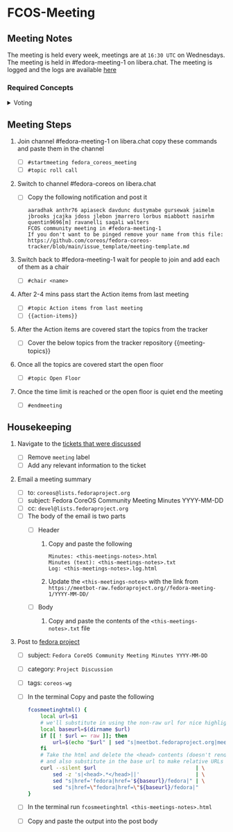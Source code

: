 # FCOS-Meeting

## Meeting Notes

The meeting is held every week, meetings are at `16:30 UTC` on Wednesdays. The meeting is held in #fedora-meeting-1 on libera.chat. The meeting is logged and the logs are available [here](https://meetbot.fedoraproject.org/teams/fedora_coreos_meeting/)

### Required Concepts

<details>
<summary>Voting</summary>
On some topics we will need to vote. The following rules apply to the voting
process.

<details>
<summary>Working Group Members and Points of Contact</summary>
Please see [meeting-people.txt](https://github.com/coreos/fedora-coreos-tracker/blob/main/meeting-people.txt).
</details>

<details>
<summary>Meeting host Requirements</summary>
The meeting host needs to have IRC configured and setup on their machine.
The host needs to have access to the following channels on libera.chat
    - `#fedora-meeting-1`
    - `#fedora-coreos`
The host needs to have a fedora account and be able to post discussion topics to the [fedora project](https://discussion.fedoraproject.org/tag/coreos-wg)
</details>
## For Regularly Scheduled Meetings

A quorum for the meeting is 5 people, or 51% of the members of the WG listed
below, which ever is lower. Voting items must pass with a majority of the
members voting at the meeting.

## For General Ad-Hoc Votes

- All ad-hoc votes will be held via [tracker issues](https://github.com/coreos/fedora-coreos-tracker/).
- Ad-hoc votes must be announced on the current primary mailing list for Fedora Atomic (atomic-devel).
- Ad-hoc votes must be open for at least three working days (see below) after the announcement.

At least 5 people must vote, or 51% of the WG membership, whichever is
less. Votes are "+1" (in favor), "-1" (against), or +0 (abstain). Votes
pass by a simple majority of those voting.

## For Urgent Ad-Hoc Votes

- All ad-hoc votes will be held via tracker issues in the fedora-coreos-tracker repository.
- Ad-hoc votes must be announced on the current primary mailing list for Fedora CoreOS.
- Ad-Hoc votes must be open for at least three hours after the announcement.

At least 5 people must vote, or 51% of the WG membership, whichever is less. Votes are "+1" (in favor), "-1" (against), or +0 (abstain). Votes pass by a 2/3 majority of those voting (round up).
</details>


## Meeting Steps

1. Join channel #fedora-meeting-1 on libera.chat copy these commands and paste them in the channel
    
    - [ ] `#startmeeting fedora_coreos_meeting`
    - [ ] `#topic roll call`

2. Switch to channel #fedora-coreos on libera.chat
    
    - [ ] Copy the following notification and post it

        ```text
        aaradhak anthr76 apiaseck davdunc dustymabe gursewak jaimelm jbrooks jcajka jdoss jlebon jmarrero lorbus miabbott nasirhm quentin9696[m] ravanelli saqali walters 
        FCOS community meeting in #fedora-meeting-1
        If you don't want to be pinged remove your name from this file: https://github.com/coreos/fedora-coreos-tracker/blob/main/issue_template/meeting-template.md
        ```

3. Switch back to #fedora-meeting-1 wait for people to join and add each of them as a chair

    - [ ] `#chair <name>`

4. After 2-4 mins pass start the Action items from last meeting

    - [ ] `#topic Action items from last meeting`
    - [ ] `{{action-items}}`

5. After the Action items are covered start the topics from the tracker
    
    - [ ] Cover the below topics from the tracker repository
{{meeting-topics}}

6. Once all the topics are covered start the open floor

    - [ ] `#topic Open Floor`

7. Once the time limit is reached or the open floor is quiet end the meeting

    - [ ] `#endmeeting`

## Housekeeping

1. Navigate to the [tickets that were discussed](https://github.com/coreos/fedora-coreos-tracker/labels/meeting)

   - [ ] Remove `meeting` label
   - [ ] Add any relevant information to the ticket

2. Email a meeting summary
   
   - [ ] to: `coreos@lists.fedoraproject.org`
   - [ ] subject: Fedora CoreOS Community Meeting Minutes YYYY-MM-DD
   - [ ] cc: `devel@lists.fedoraproject.org`
   - [ ] The body of the email is two parts
        - [ ] Header

            1. Copy and paste the following

                ```text
                Minutes: <this-meetings-notes>.html
                Minutes (text): <this-meetings-notes>.txt
                Log: <this-meetings-notes>.log.html
                ```
            2. Update the `<this-meetings-notes>` with the link from `https://meetbot-raw.fedoraproject.org//fedora-meeting-1/YYYY-MM-DD/`

        - [ ] Body

            1. Copy and paste the contents of the `<this-meetings-notes>.txt` file
            
3. Post to [fedora project](https://discussion.fedoraproject.org/tag/coreos-wg)
    - [ ] subject: `Fedora CoreOS Community Meeting Minutes YYYY-MM-DD`
    - [ ] category: `Project Discussion`
    - [ ] tags: `coreos-wg`
    - [ ] In the terminal Copy and paste the following

        ```bash
        fcosmeetinghtml() {
            local url=$1
            # we'll substitute in using the non-raw url for nice highlighting of line numbers
            local baseurl=$(dirname $url)
            if [[ ! $url =~ raw ]]; then
                url=$(echo "$url" | sed "s|meetbot.fedoraproject.org|meetbot-raw.fedoraproject.org|")
            fi
            # Take the html and delete the <head> contents (doesn't render correctly)
            # and also substitute in the base url to make relative URLs absolute.
            curl --silent $url                                | \
                sed -z 's|<head>.*</head>||'                  | \
                sed "s|href='fedora|href='${baseurl}/fedora|" | \
                sed "s|href=\"fedora|href=\"${baseurl}/fedora|"
        }
        ```

    - [ ] In the terminal run `fcosmeetinghtml <this-meetings-notes>.html`
    - [ ] Copy and paste the output into the post body
    